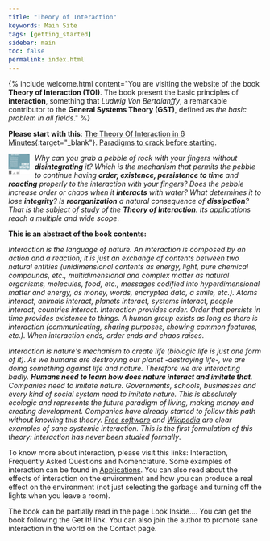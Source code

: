 ```yaml
---
title: "Theory of Interaction"
keywords: Main Site
tags: [getting_started]
sidebar: main
toc: false
permalink: index.html
---
```

{% include welcome.html content="You are visiting the website of the book **Theory of Interaction (TOI)**. The book present the basic principles of **interaction**, something that _Ludwig Von Bertalanffy_, a remarkable contributor to the **General Systems Theory (GST)**, defined as _the basic problem in all fields_." %}

**Please start with this**: [The Theory Of Interaction in 6 Minutes](https://www.youtube.com/watch?v=O6npQhevzI0){:target="_blank"}. [Paradigms to crack before starting](paradigms). 

<img src="images/cover.png" style="max-width: 250px; float:left; margin-right:10px;" alt="Theory Of Interaction" height="42" width="42" /> _Why can you grab a pebble of rock with your fingers without **disintegrating** it? Which is the mechanism that permits the pebble to continue having **order, existence, persistence to time** and **reacting** properly to the interaction with your fingers? Does the pebble increase order or chaos when it **interacts** with water? What determines it to lose **integrity**? Is **reorganization** a natural consequence of **dissipation**? That is the subject of study of the **Theory of Interaction**. Its applications reach a multiple and wide scope_.

**This is an abstract of the book contents:**

_Interaction is the language of nature. An interaction is composed by an action and a reaction; it is just an exchange of contents between two natural entities (unidimensional contents as energy, light, pure chemical compounds, etc., multidimensional and complex matter as natural organisms, molecules, food, etc., messages codified into hyperdimensional matter and energy, as money, words, encrypted data, a smile, etc.). Atoms interact, animals interact, planets interact, systems interact, people interact, countries interact. Interaction provides order. Order that persists in time provides existence to things. A human group exists as long as there is interaction (communicating, sharing purposes, showing common features, etc.). When interaction ends, order ends and chaos raises_.

_Interaction is nature's mechanism to create life (biologic life is just one form of it). As we humans are destroying our planet -destroying life-, we are doing something against life and nature. Therefore we are interacting badly. **Humans need to learn how does nature interact and imitate that**. Companies need to imitate nature. Governments, schools, businesses and every kind of social system need to imitate nature. This is absolutely ecologic and represents the future paradigm of living, making money and creating development. Companies have already started to follow this path without knowing this theory. [Free software](http://en.wikipedia.org/wiki/Free_software) and [Wikipedia](http://en.wikipedia.org/) are clear examples of sane systemic interaction. This is the first formulation of this theory: interaction has never been studied formally_.

To know more about interaction, please visit this links: Interaction, Frequently Asked Questions and Nomenclature. Some examples of interaction can be found in [Applications](applications). You can also read about the effects of interaction on the environment and how you can produce a real effect on the environment (not just selecting the garbage and turning off the lights when you leave a room).

The book can be partially read in the page Look Inside.... You can get the book following the Get It! link. You can also join the author to promote sane interaction in the world on the Contact page.
